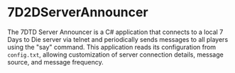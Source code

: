 # 7D2DServerAnnouncer
The 7DTD Server Announcer is a C# application that connects to a local 7 Days to Die server via telnet and periodically sends messages to all players using the "say" command. This application reads its configuration from `config.txt`, allowing customization of server connection details, message source, and message frequency.
